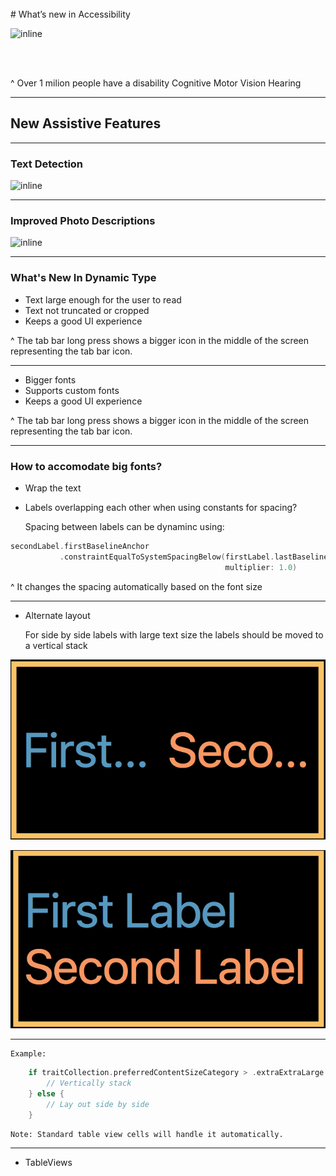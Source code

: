 
<br>
# What’s new in Accessibility

![inline](https://developer.apple.com/accessibility/images/hero_accessibility.png)

<br>
<br>

^ Over 1 milion people have a disability 
	Cognitive
	Motor
	Vision
	Hearing

---

## New Assistive Features

---

### Text Detection

![inline](https://d2pu2bk1b66iw6.cloudfront.net/photos/2014/08/01/6-75097-mm_babymeme50-1406927589.jpg) 

---

### Improved Photo Descriptions

![inline](https://s-media-cache-ak0.pinimg.com/736x/50/9c/6e/509c6ecc57c2fd7c79911d1b24c9447a--baby-beach-beach-babies.jpg)

---

### What's New In Dynamic Type

- Text large enough for the user to read
- Text not truncated or cropped
- Keeps a good UI experience

^ The tab bar long press shows a bigger icon in the middle of the screen representing the tab bar icon.

---

- Bigger fonts
- Supports custom fonts
- Keeps a good UI experience

^ The tab bar long press shows a bigger icon in the middle of the screen representing the tab bar icon.

---

### How to accomodate big fonts?

- Wrap the text

- Labels overlapping each other when using constants for spacing?

  Spacing between labels can be dynaminc using: 

```swift
secondLabel.firstBaselineAnchor
		   .constraintEqualToSystemSpacingBelow(firstLabel.lastBaselineAnchor, 
		   										multiplier: 1.0)
```

^ It changes the spacing automatically based on the font size

---

- Alternate layout

	For side by side labels with large text size the labels should be moved to a vertical stack
	
![inline, fit](https://raw.githubusercontent.com/AnnKatF/WWDC17Presentations/master/label_cropped.jpg)

![inline, fit](https://raw.githubusercontent.com/AnnKatF/WWDC17Presentations/master/label_vertical.jpg)

---
	Example:

```swift
	if traitCollection.preferredContentSizeCategory > .extraExtraLarge { 
		// Vertically stack
	} else {
		// Lay out side by side
	}
```

	Note: Standard table view cells will handle it automatically.
---

- TableViews
	



